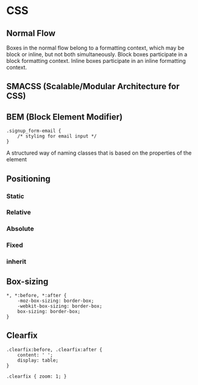 # CSS

## Normal Flow
Boxes in the normal flow belong to a formatting context, which may be block or inline, but not both simultaneously. Block boxes participate in a block formatting context. Inline boxes participate in an inline formatting context.

## SMACSS (Scalable/Modular Architecture for CSS)

## BEM (Block Element Modifier)
```
.signup_form-email {
	/* styling for email input */
}
```
A structured way of naming classes that is based on the properties of the element


## Positioning

### Static

### Relative

### Absolute

### Fixed

### inherit

## Box-sizing
```
*, *:before, *:after {
	-moz-box-sizing: border-box;
	-webkit-box-sizing: border-box;
	box-sizing: border-box;
}
```

## Clearfix

```
.clearfix:before, .clearfix:after {
	content: ' ';
	display: table;
}

.clearfix { zoom: 1; }
```